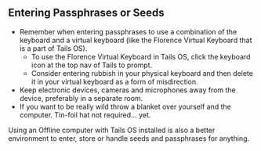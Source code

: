 ## Entering Passphrases or Seeds

- Remember when entering passphrases to use a combination of the keyboard and a virtual keyboard (like the Florence Virtual Keyboard that is a part of Tails OS).
  - To use the Florence Virtual Keyboard in Tails OS, click the keyboard icon at the top nav of Tails to prompt.
  - Consider entering rubbish in your physical keyboard and then delete it in your virtual keyboard as a form of misdirection.
- Keep electronic devices, cameras and microphones away from the device, preferably in a separate room.
- If you want to be really wild throw a blanket over yourself and the computer. Tin-foil hat not required… yet.

Using an Offline computer with Tails OS installed is also a better environment to enter, store or handle seeds and passphrases for anything.
